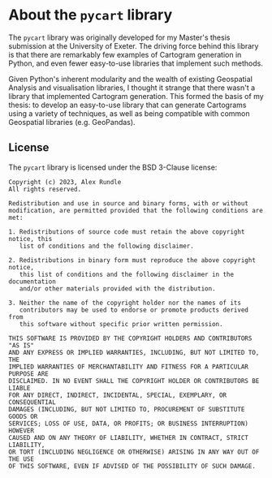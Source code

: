 # About the `pycart` library
The `pycart` library was originally developed for my Master's thesis submission 
at the University of Exeter. The driving force behind this library is that there 
are remarkably few examples of Cartogram generation in Python, and even fewer easy-to-use 
libraries that implement such methods. 

Given Python's inherent modularity and the wealth of existing Geospatial Analysis 
and visualisation libraries, I thought it strange that there wasn't a library that implemented 
Cartogram generation. This formed the basis of my thesis: to develop an easy-to-use library that can 
generate Cartograms using a variety of techniques, as well as being compatible with common 
Geospatial libraries (e.g. GeoPandas).


## License
The `pycart` library is licensed under the BSD 3-Clause license:

```
Copyright (c) 2023, Alex Rundle
All rights reserved.

Redistribution and use in source and binary forms, with or without
modification, are permitted provided that the following conditions are met:

1. Redistributions of source code must retain the above copyright notice, this
   list of conditions and the following disclaimer.

2. Redistributions in binary form must reproduce the above copyright notice,
   this list of conditions and the following disclaimer in the documentation
   and/or other materials provided with the distribution.

3. Neither the name of the copyright holder nor the names of its
   contributors may be used to endorse or promote products derived from
   this software without specific prior written permission.

THIS SOFTWARE IS PROVIDED BY THE COPYRIGHT HOLDERS AND CONTRIBUTORS "AS IS"
AND ANY EXPRESS OR IMPLIED WARRANTIES, INCLUDING, BUT NOT LIMITED TO, THE
IMPLIED WARRANTIES OF MERCHANTABILITY AND FITNESS FOR A PARTICULAR PURPOSE ARE
DISCLAIMED. IN NO EVENT SHALL THE COPYRIGHT HOLDER OR CONTRIBUTORS BE LIABLE
FOR ANY DIRECT, INDIRECT, INCIDENTAL, SPECIAL, EXEMPLARY, OR CONSEQUENTIAL
DAMAGES (INCLUDING, BUT NOT LIMITED TO, PROCUREMENT OF SUBSTITUTE GOODS OR
SERVICES; LOSS OF USE, DATA, OR PROFITS; OR BUSINESS INTERRUPTION) HOWEVER
CAUSED AND ON ANY THEORY OF LIABILITY, WHETHER IN CONTRACT, STRICT LIABILITY,
OR TORT (INCLUDING NEGLIGENCE OR OTHERWISE) ARISING IN ANY WAY OUT OF THE USE
OF THIS SOFTWARE, EVEN IF ADVISED OF THE POSSIBILITY OF SUCH DAMAGE.
```